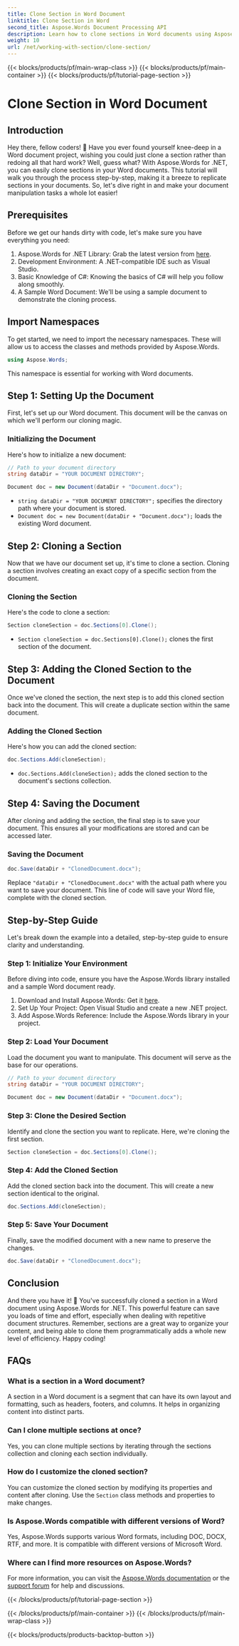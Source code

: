 ```yaml
---
title: Clone Section in Word Document
linktitle: Clone Section in Word
second_title: Aspose.Words Document Processing API
description: Learn how to clone sections in Word documents using Aspose.Words for .NET. This guide covers step-by-step instructions for efficient document manipulation.
weight: 10
url: /net/working-with-section/clone-section/
---
```


{{< blocks/products/pf/main-wrap-class >}}
{{< blocks/products/pf/main-container >}}
{{< blocks/products/pf/tutorial-page-section >}}

# Clone Section in Word Document


## Introduction

Hey there, fellow coders! 🚀 Have you ever found yourself knee-deep in a Word document project, wishing you could just clone a section rather than redoing all that hard work? Well, guess what? With Aspose.Words for .NET, you can easily clone sections in your Word documents. This tutorial will walk you through the process step-by-step, making it a breeze to replicate sections in your documents. So, let's dive right in and make your document manipulation tasks a whole lot easier!

## Prerequisites

Before we get our hands dirty with code, let's make sure you have everything you need:

1. Aspose.Words for .NET Library: Grab the latest version from [here](https://releases.aspose.com/words/net/).
2. Development Environment: A .NET-compatible IDE such as Visual Studio.
3. Basic Knowledge of C#: Knowing the basics of C# will help you follow along smoothly.
4. A Sample Word Document: We'll be using a sample document to demonstrate the cloning process.

## Import Namespaces

To get started, we need to import the necessary namespaces. These will allow us to access the classes and methods provided by Aspose.Words.

```csharp
using Aspose.Words;
```

This namespace is essential for working with Word documents.

## Step 1: Setting Up the Document

First, let's set up our Word document. This document will be the canvas on which we'll perform our cloning magic.

### Initializing the Document

Here's how to initialize a new document:

```csharp
// Path to your document directory 
string dataDir = "YOUR DOCUMENT DIRECTORY";

Document doc = new Document(dataDir + "Document.docx");
```

- `string dataDir = "YOUR DOCUMENT DIRECTORY";` specifies the directory path where your document is stored.
- `Document doc = new Document(dataDir + "Document.docx");` loads the existing Word document.

## Step 2: Cloning a Section

Now that we have our document set up, it's time to clone a section. Cloning a section involves creating an exact copy of a specific section from the document.

### Cloning the Section

Here's the code to clone a section:

```csharp
Section cloneSection = doc.Sections[0].Clone();
```

- `Section cloneSection = doc.Sections[0].Clone();` clones the first section of the document.

## Step 3: Adding the Cloned Section to the Document

Once we've cloned the section, the next step is to add this cloned section back into the document. This will create a duplicate section within the same document.

### Adding the Cloned Section

Here's how you can add the cloned section:

```csharp
doc.Sections.Add(cloneSection);
```

- `doc.Sections.Add(cloneSection);` adds the cloned section to the document's sections collection.

## Step 4: Saving the Document

After cloning and adding the section, the final step is to save your document. This ensures all your modifications are stored and can be accessed later.

### Saving the Document

```csharp
doc.Save(dataDir + "ClonedDocument.docx");
```

Replace `"dataDir + "ClonedDocument.docx"` with the actual path where you want to save your document. This line of code will save your Word file, complete with the cloned section.

## Step-by-Step Guide

Let's break down the example into a detailed, step-by-step guide to ensure clarity and understanding.

### Step 1: Initialize Your Environment

Before diving into code, ensure you have the Aspose.Words library installed and a sample Word document ready.

1. Download and Install Aspose.Words: Get it [here](https://releases.aspose.com/words/net/).
2. Set Up Your Project: Open Visual Studio and create a new .NET project.
3. Add Aspose.Words Reference: Include the Aspose.Words library in your project.

### Step 2: Load Your Document

Load the document you want to manipulate. This document will serve as the base for our operations.

```csharp
// Path to your document directory 
string dataDir = "YOUR DOCUMENT DIRECTORY";

Document doc = new Document(dataDir + "Document.docx");
```

### Step 3: Clone the Desired Section

Identify and clone the section you want to replicate. Here, we're cloning the first section.

```csharp
Section cloneSection = doc.Sections[0].Clone();
```

### Step 4: Add the Cloned Section

Add the cloned section back into the document. This will create a new section identical to the original.

```csharp
doc.Sections.Add(cloneSection);
```

### Step 5: Save Your Document

Finally, save the modified document with a new name to preserve the changes.

```csharp
doc.Save(dataDir + "ClonedDocument.docx");
```

## Conclusion

And there you have it! 🎉 You've successfully cloned a section in a Word document using Aspose.Words for .NET. This powerful feature can save you loads of time and effort, especially when dealing with repetitive document structures. Remember, sections are a great way to organize your content, and being able to clone them programmatically adds a whole new level of efficiency. Happy coding!

## FAQs

### What is a section in a Word document?

A section in a Word document is a segment that can have its own layout and formatting, such as headers, footers, and columns. It helps in organizing content into distinct parts.

### Can I clone multiple sections at once?

Yes, you can clone multiple sections by iterating through the sections collection and cloning each section individually.

### How do I customize the cloned section?

You can customize the cloned section by modifying its properties and content after cloning. Use the `Section` class methods and properties to make changes.

### Is Aspose.Words compatible with different versions of Word?

Yes, Aspose.Words supports various Word formats, including DOC, DOCX, RTF, and more. It is compatible with different versions of Microsoft Word.

### Where can I find more resources on Aspose.Words?

For more information, you can visit the [Aspose.Words documentation](https://reference.aspose.com/words/net/) or the [support forum](https://forum.aspose.com/c/words/8) for help and discussions.

{{< /blocks/products/pf/tutorial-page-section >}}

{{< /blocks/products/pf/main-container >}}
{{< /blocks/products/pf/main-wrap-class >}}

{{< blocks/products/products-backtop-button >}}

